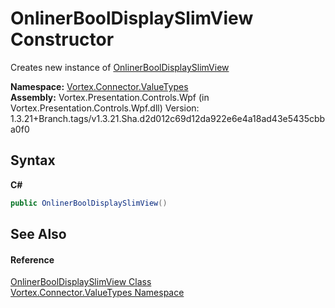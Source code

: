 # OnlinerBoolDisplaySlimView Constructor 
 

Creates new instance of <a href="T_Vortex_Connector_ValueTypes_OnlinerBoolDisplaySlimView.md">OnlinerBoolDisplaySlimView</a>

**Namespace:**&nbsp;<a href="N_Vortex_Connector_ValueTypes.md">Vortex.Connector.ValueTypes</a><br />**Assembly:**&nbsp;Vortex.Presentation.Controls.Wpf (in Vortex.Presentation.Controls.Wpf.dll) Version: 1.3.21+Branch.tags/v1.3.21.Sha.d2d012c69d12da922e6e4a18ad43e5435cbba0f0

## Syntax

**C#**<br />
``` C#
public OnlinerBoolDisplaySlimView()
```


## See Also


#### Reference
<a href="T_Vortex_Connector_ValueTypes_OnlinerBoolDisplaySlimView.md">OnlinerBoolDisplaySlimView Class</a><br /><a href="N_Vortex_Connector_ValueTypes.md">Vortex.Connector.ValueTypes Namespace</a><br />